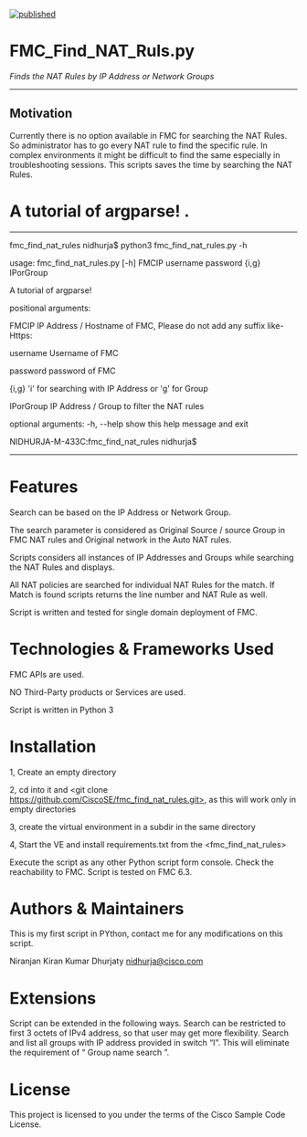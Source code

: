 
[![published](https://static.production.devnetcloud.com/codeexchange/assets/images/devnet-published.svg)](https://developer.cisco.com/codeexchange/github/repo/CiscoSE/fmc_find_nat_rules)

# FMC_Find_NAT_Ruls.py

*Finds the NAT Rules by IP Address or Network Groups*

---

## Motivation
Currently there is no option available in FMC for searching the NAT Rules. So administrator has to go every NAT rule to find the specific rule. In complex environments it might be difficult to find the same especially in troubleshooting sessions. This scripts saves the time by searching the NAT Rules.




# A tutorial of argparse! .
------------------------------------------------------------------------------------------------


fmc_find_nat_rules nidhurja$ python3 fmc_find_nat_rules.py -h

usage: fmc_find_nat_rules.py [-h] FMCIP username password {i,g} IPorGroup

A tutorial of argparse!

positional arguments:

  FMCIP       IP Address / Hostname of FMC, Please do not add any suffix like-
              Https:
              
  username    Username of FMC
  
  password    password of FMC
  
  {i,g}       'i' for searching with IP Address or 'g' for Group
  
  IPorGroup   IP Address / Group to filter the NAT rules

optional arguments:
  -h, --help  show this help message and exit
  
NIDHURJA-M-433C:fmc_find_nat_rules nidhurja$ 


-----------------------------------------------------------------------------------------------------

# Features

Search can be based on the IP Address or Network Group.

The search parameter is considered as Original Source / source Group in FMC NAT rules and Original network in the Auto NAT rules.

Scripts considers all instances of IP Addresses and Groups while searching the NAT Rules and displays. 

All NAT policies are searched for individual NAT Rules for the match. If Match is found scripts returns the line number and NAT Rule as well.

Script is written and tested for single domain deployment of FMC.


# Technologies & Frameworks Used
FMC APIs are used.

NO Third-Party products or Services are used.

Script is written in Python 3

# Installation
1, Create an empty directory

2, cd into it and <git clone https://github.com/CiscoSE/fmc_find_nat_rules.git>, as this will work only in empty directories

3, create the virtual environment in a subdir in the same directory

4, Start the VE and install requirements.txt from the <fmc_find_nat_rules>

Execute the script as any other Python script form console. Check the reachability to FMC. Script is tested on FMC 6.3.



# Authors & Maintainers

This is my first script in PYthon, contact me for any modifications on this script.

Niranjan Kiran Kumar Dhurjaty nidhurja@cisco.com

# Extensions
Script can be extended in the following ways.
Search can be restricted to first 3 octets of IPv4 address, so that user may get more flexibility.
Search and list all groups with IP address provided in switch “I”. This will eliminate the requirement of “ Group name search ”.
# License
This project is licensed to you under the terms of the Cisco Sample
Code License.